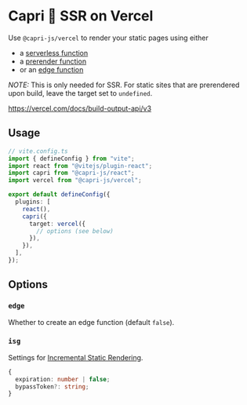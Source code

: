 # Capri 🍋 SSR on Vercel

Use `@capri-js/vercel` to render your static pages using either

- a [serverless function](https://vercel.com/docs/concepts/functions/serverless-functions)
- a [prerender function](https://vercel.com/docs/concepts/next.js/incremental-static-regeneration)
- or an [edge function](https://vercel.com/docs/build-output-api/v3#vercel-primitives/edge-functions)

_NOTE:_ This is only needed for SSR. For static sites that are prerendered upon build,
leave the target set to `undefined`.

https://vercel.com/docs/build-output-api/v3

## Usage

```ts
// vite.config.ts
import { defineConfig } from "vite";
import react from "@vitejs/plugin-react";
import capri from "@capri-js/react";
import vercel from "@capri-js/vercel";

export default defineConfig({
  plugins: [
    react(),
    capri({
      target: vercel({
        // options (see below)
      }),
    }),
  ],
});
```

## Options

### `edge`

Whether to create an edge function (default `false`).

### `isg`

Settings for [Incremental Static Rendering](https://vercel.com/docs/build-output-api/v3#vercel-primitives/prerender-functions/configuration).

```ts
{
  expiration: number | false;
  bypassToken?: string;
}
```
